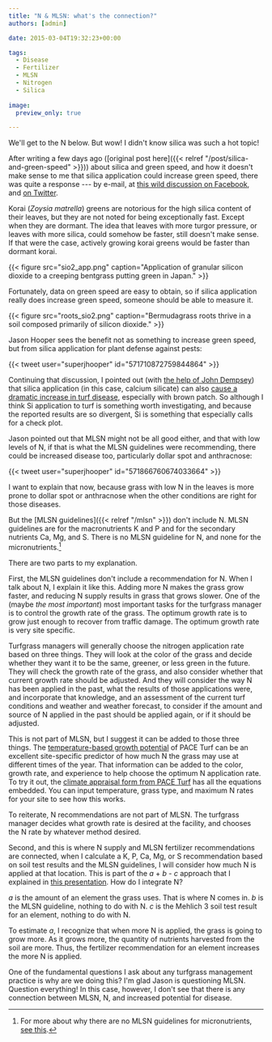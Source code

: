 ```yaml
---
title: "N & MLSN: what's the connection?"
authors: [admin]

date: 2015-03-04T19:32:23+00:00

tags:
  - Disease
  - Fertilizer
  - MLSN
  - Nitrogen
  - Silica
  
image:
  preview_only: true

---
```


We'll get to the N below. But wow! I didn't know silica was such a hot topic! 

After writing a few days ago ([original post here]({{< relref "/post/silica-and-green-speed" >}})) about silica and green speed, and how it doesn't make sense to me that silica application could increase green speed, there was quite a response --- by e-mail, at [this wild discussion on Facebook](https://www.facebook.com/micah.turfgrass/posts/10153175374396804?pnref=story), and [on Twitter](https://twitter.com/asianturfgrass/status/571640848942698496).  

Korai (_Zoysia matrella_) greens are notorious for the high silica content of their leaves, but they are not noted for being exceptionally fast. Except when they are dormant. The idea that leaves with more turgor pressure, or leaves with more silica, could somehow be faster, still doesn't make sense. If that were the case, actively growing korai greens would be faster than dormant korai.

{{< figure src="sio2_app.png" caption="Application of granular silicon dioxide to a creeping bentgrass putting green in Japan." >}}

Fortunately, data on green speed are easy to obtain, so if silica application really does increase green speed, someone should be able to measure it.

{{< figure src="roots_sio2.png" caption="Bermudagrass roots thrive in a soil composed primarily of silicon dioxide." >}}

Jason Hooper sees the benefit not as something to increase green speed, but from silica application for plant defense against pests:

{{< tweet user="superjhooper" id="571710872759844864" >}}

Continuing that discussion, I pointed out (with [the help of John Dempsey](https://twitter.com/J_J_Dempsey/status/571796566647939072)) that silica application (in this case, calcium silicate) can also [cause a dramatic increase in turf disease](http://ticpass.lib.msu.edu/cgi-bin/flink.pl?recno=204960), especially with brown patch. So although I think Si application to turf is something worth investigating, and because the reported results are so divergent, Si is something that especially calls for a check plot.

Jason pointed out that MLSN might not be all good either, and that with low levels of N, if that is what the MLSN guidelines were recommending, there could be increased disease too, particularly dollar spot and anthracnose:

{{< tweet user="superjhooper" id="571866760674033664" >}}

I want to explain that now, because grass with low N in the leaves is more prone to dollar spot or anthracnose when the other conditions are right for those diseases.

But the [MLSN guidelines]({{< relref "/mlsn" >}}) don't include N. MLSN guidelines are for the macronutrients K and P and for the secondary nutrients Ca, Mg, and S. There is no MLSN guideline for N, and none for the micronutrients.[^1] 

[^1]: For more about why there are no MLSN guidelines for micronutrients, [see this](http://www.blog.asianturfgrass.com/2015/02/do-you-have-a-rough-guide-of-all-mlan-ranges-for-nutrients.html).

There are two parts to my explanation.

First, the MLSN guidelines don't include a recommendation for N. When I talk about N, I explain it like this. Adding more N makes the grass grow faster, and reducing N supply results in grass that grows slower. One of the (maybe *the most important*) most important tasks for the turfgrass manager is to control the growth rate of the grass. The optimum growth rate is to grow just enough to recover from traffic damage. The optimum growth rate is very site specific.

Turfgrass managers will generally choose the nitrogen application rate based on three things. They will look at the color of the grass and decide whether they want it to be the same, greener, or less green in the future. They will check the growth rate of the grass, and also consider whether that current growth rate should be adjusted. And they will consider the way N has been applied in the past, what the results of those applications were, and incorporate that knowledge, and an assessment of the current turf conditions and weather and weather forecast, to consider if the amount and source of N applied in the past should be applied again, or if it should be adjusted.

This is not part of MLSN, but I suggest it can be added to those three things. The [temperature-based growth potential](http://www.files.asianturfgrass.com/201306_growth_potential.pdf) of PACE Turf can be an excellent site-specific predictor of how much N the grass may use at different times of the year. That information can be added to the color, growth rate, and experience to help choose the optimum N application rate. To try it out, the [climate appraisal form from PACE Turf](https://www.paceturf.org/index.php/journal/climate) has all the equations embedded. You can input temperature, grass type, and maximum N rates for your site to see how this works.

To reiterate, N recommendations are not part of MLSN. The turfgrass manager decides what growth rate is desired at the facility, and chooses the N rate by whatever method desired.

Second, and this is where N supply and MLSN fertilizer recommendations are connected, when I calculate a K, P, Ca, Mg, or S recommendation based on soil test results and the MLSN guidelines, I will consider how much N is applied at that location. This is part of the _a_ + _b_ - _c_ approach that I explained in <a href="http://seminar.asianturfgrass.com/20150128_ontario.html" target="_self" rel="noopener">this presentation</a>. How do I integrate N?

_a_ is the amount of an element the grass uses. That is where N comes in. _b_ is the MLSN guideline, nothing to do with N. _c_ is the Mehlich 3 soil test result for an element, nothing to do with N.

To estimate _a_, I recognize that when more N is applied, the grass is going to grow more. As it grows more, the quantity of nutrients harvested from the soil are more. Thus, the fertilizer recommendation for an element increases the more N is applied.

One of the fundamental questions I ask about any turfgrass management practice is why are we doing this? I'm glad Jason is questioning MLSN. Question everything! In this case, however, I don't see that there is any connection between MLSN, N, and increased potential for disease.
